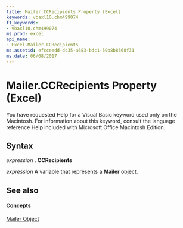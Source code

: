 ```yaml
---
title: Mailer.CCRecipients Property (Excel)
keywords: vbaxl10.chm499074
f1_keywords:
- vbaxl10.chm499074
ms.prod: excel
api_name:
- Excel.Mailer.CCRecipients
ms.assetid: efcceedd-dc35-a683-bdc1-50b8b8368f31
ms.date: 06/08/2017
---
```



# Mailer.CCRecipients Property (Excel)

You have requested Help for a Visual Basic keyword used only on the Macintosh. For information about this keyword, consult the language reference Help included with Microsoft Office Macintosh Edition.


## Syntax

 _expression_ . **CCRecipients**

 _expression_ A variable that represents a **Mailer** object.


## See also


#### Concepts


[Mailer Object](Excel.Mailer.md)

